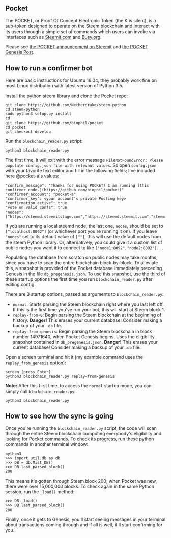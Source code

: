 ## Pocket 

The POCKET, or Proof Of Concept Electronic Token (the K is silent), is a sub-token designed to operate on the Steem blockchain and interact with its users through a simple set of commands which users can invoke via interfaces such as [Steemit.com](http://Steemit.com) and [Busy.org](https://busy.org).

Please see [the POCKET announcement on Steemit](https://steemit.com/pocket/@biophil/pocket-announcement) and [the POCKET Genesis Post](https://steemit.com/pocket/@biophil/genesis-pocket).

## How to run a confirmer bot

Here are basic instructions for Ubuntu 16.04, they probably work fine on most Linux distribution with latest version of Python 3.5.

Install the python steem library and clone the Pocket repo:

```
git clone https://github.com/Netherdrake/steem-python
cd steem-python
sudo python3 setup.py install
cd
git clone https://github.com/biophil/pocket
cd pocket
git checkout develop
```


Run the `blockchain_reader.py` script:
```
python3 blockchain_reader.py
```

The first time, it will exit with the error message `FileNotFoundError: Please populate config.json file with relevant values`.
So open `config.json` with your favorite text editor and fill in the following fields; I've included here @pocket-a's values:

```
"confirm_message": "Thanks for using POCKET! I am running [this confirmer code.](https://github.com/biophil/pocket)"
"confirmer_account": "pocket-a"
"confirmer_key": <your account's private Posting key>
"confirmation_active": true
"vote_on_valid_confs": true
"nodes": ["https://steemd.steemitstage.com","https://steemd.steemit.com","steem.house:8090"]
```

If you are running a local steemd node, the last one, `nodes`, should be set to `["localhost:8092"]` (or whichever port you're running it on). 
If you leave `"nodes"` set to its default value of `[""]`, this will use the default nodes from the steem Python library.
Or, alternatively, you could give it a custom list of public nodes you want it to connect to like
`["node1:8092","node2:8092"]...`

Populating the database from scratch on public nodes may take months, since you have to scan the entire blockchain block-by-block. 
To alleviate this, a snapshot is provided of the Pocket database immediately preceding Genesis in the file `db_pregenesis.json`. To use this snapshot, use the third of these startup options the first time you run `blockchain_reader.py` after editing config:

There are 3 startup options, passed as arguments to `blockchain_reader.py`:
- `normal`: Starts parsing the Steem blockchain right where you last left off. If this is the first time you've run your bot, this will start at Steem block 1.
- `replay-from-0`: Begin parsing the Steem blockchain at the beginning of history. **Danger!** This erases your current database! Consider making a backup of your `.db` file.
- `replay-from-genesis`: Begin parsing the Steem blockchain in block number 14971640, when Pocket Genesis begins. Uses the eligibility snapshot contained in `db_pregenesis.json`. **Danger!** This erases your current database! Consider making a backup of your `.db` file.

Open a screen terminal and hit it (my example command uses the `replay_from_genesis` option):

```
screen [press Enter]
python3 blockchain_reader.py replay-from-genesis
```

**Note:** After this first time, to access the `normal` startup mode, you can simply call `blockchain_reader.py`:

```
python3 blockchain_reader.py
```

## How to see how the sync is going
Once you're running the `blockchain_reader.py` script, the code will scan through the entire Steem blockchain computing everybody's eligibility and looking for Pocket commands. To check its progress, run these python commands in another terminal window:

```
python3
>>> import util.db as db
>>> DB = db.Mist_DB()
>>> DB.last_parsed_block()
200
```
This means it's gotten through Steem block 200; when Pocket was new, there were over 15,000,000 blocks.
To check again in the same Python session, run the `_load()` method:

```
>>> DB._load()
>>> DB.last_parsed_block()
200
```

Finally, once it gets to Genesis, you'll start seeing messages in your terminal about transactions coming through and if all is well, it'll start confirming for you.
